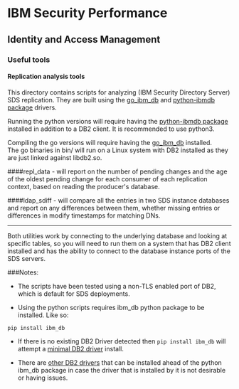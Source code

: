 # IBM Security Performance

## Identity and Access Management

### Useful tools

#### Replication analysis tools

This directory contains scripts for analyzing (IBM Security Directory Server) SDS replication.  They are built using the [go_ibm_db](https://github.com/ibmdb/go_ibm_db) and [python-ibmdb package](https://github.com/ibmdb/python-ibmdb) drivers.

Running the python versions will require having the [python-ibmdb package](https://github.com/ibmdb/python-ibmdb) installed in addition to a DB2 client. It is recommended to use python3.

Compiling the go versions will require having the [go_ibm_db](https://github.com/ibmdb/go_ibm_db) installed.  
The go binaries in bin/ will run on a Linux system with DB2 installed as they are just linked against libdb2.so.

####repl_data -
will report on the number of pending changes and the age of the oldest pending change for each consumer of each replication context, based on reading the producer's database.

####ldap_sdiff -
will compare all the entries in two SDS instance databases and report on any differences between them, whether missing entries or differences in modify timestamps for matching DNs.

---

Both utilities work by connecting to the underlying database and looking at specific tables, so you will need to run them on a system that has DB2 client installed and has the ability to connect to the database instance ports of the SDS servers.

###Notes:
* The scripts have been tested using a non-TLS enabled port of DB2, which is default for SDS deployments.

* Using the python scripts requires ibm_db python package to be installed. Like so:

`pip install ibm_db`

* If there is no existing DB2 Driver detected then `pip install ibm_db` will attempt a [minimal DB2 driver](https://public.dhe.ibm.com/ibmdl/export/pub/software/data/db2/drivers/odbc_cli/linuxx64_odbc_cli.tar.gz) install.

* There are [other DB2 drivers](https://www.ibm.com/support/pages/db2-odbc-cli-driver-download-and-installation-information) that can be installed ahead of the python ibm_db package in case the driver that is installed by it is not desirable or having issues.
